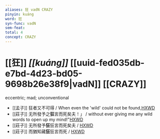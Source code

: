 ```yaml
---
aliases: 狂 vadN CRAZY
pinyin: kuáng
word: 狂
syn-func: vadN
sem-feat: 
total: 4
concept: CRAZY 
---
```

# [[狂]] *[[kuáng]]*  [[uuid-fed035db-e7bd-4d23-bd05-9698b26e38f9|vadN]] [[CRAZY]]
eccentric; mad; unconventional
 - [[孟子]] 狂者又不可得 / When even the 'wild' could not be found,[HXWD](https://hxwd.org/textview.html?location=KR1h0001_tls_014-59a.9)
 - [[莊子]] 无所發予之**狂**言而死矣夫！」 / without ever giving me any wild words to open up my mind!"[HXWD](https://hxwd.org/textview.html?location=KR5c0126_tls_022-13a.14)
 - [[莊子]] 无所發予**狂**狂言而死矣夫 / [HXWD](https://hxwd.org/textview.html?location=KR5c0126_tls_022-13a.14)
 - [[莊子]] 而猶知藏**狂**狂言而死 / [HXWD](https://hxwd.org/textview.html?location=KR5c0126_tls_022-13a.22)